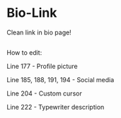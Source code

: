 # Bio-Link
Clean link in bio page!





##


How to edit:

Line 177 - Profile picture

Line 185, 188, 191, 194 - Social media

Line 204 - Custom cursor

Line 222 - Typewriter description
